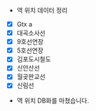 - 역 위치 데이터 정리
- [x] Gtx a
- [x] 대곡소사선
- [x] 9호선연장
- [x] 5호선연장
- [x] 김포도시철도
- [x] 신안산선
- [x] 월곶판교선
- [x] 신림선

- 역 위치 DB화를 마쳤습니다. 
